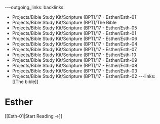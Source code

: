---outgoing_links:
backlinks:
  - Projects/Bible Study Kit/Scripture (BPT)/17 - Esther/Esth-01
  - Projects/Bible Study Kit/Scripture (BPT)/The Bible
  - Projects/Bible Study Kit/Scripture (BPT)/17 - Esther/Esth-05
  - Projects/Bible Study Kit/Scripture (BPT)/17 - Esther/Esth-01
  - Projects/Bible Study Kit/Scripture (BPT)/17 - Esther/Esth-06
  - Projects/Bible Study Kit/Scripture (BPT)/17 - Esther/Esth-04
  - Projects/Bible Study Kit/Scripture (BPT)/17 - Esther/Esth-07
  - Projects/Bible Study Kit/Scripture (BPT)/17 - Esther/Esth-10
  - Projects/Bible Study Kit/Scripture (BPT)/17 - Esther/Esth-09
  - Projects/Bible Study Kit/Scripture (BPT)/17 - Esther/Esth-08
  - Projects/Bible Study Kit/Scripture (BPT)/17 - Esther/Esth-03
  - Projects/Bible Study Kit/Scripture (BPT)/17 - Esther/Esth-02
---links: [[The bible]]
# Esther

[[Esth-01|Start Reading →]]
